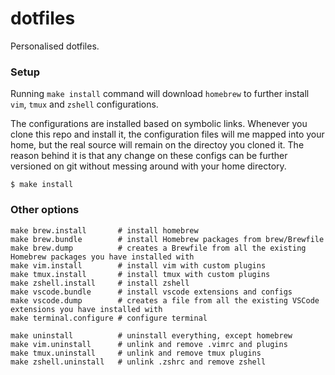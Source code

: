 dotfiles
========

Personalised dotfiles.

### Setup

Running `make install` command will download `homebrew` to further install `vim`, `tmux` and `zshell` configurations.

The configurations are installed based on symbolic links. Whenever you clone this repo and install it, the configuration files will me mapped into your home, but the real source will remain on the directoy you cloned it. The reason behind it is that any change on these configs can be further versioned on git without messing around with your home directory.

```
$ make install
```

### Other options

```
make brew.install       # install homebrew
make brew.bundle        # install Homebrew packages from brew/Brewfile
make brew.dump          # creates a Brewfile from all the existing Homebrew packages you have installed with
make vim.install        # install vim with custom plugins
make tmux.install       # install tmux with custom plugins
make zshell.install     # install zshell
make vscode.bundle      # install vscode extensions and configs
make vscode.dump        # creates a file from all the existing VSCode extensions you have installed with
make terminal.configure # configure terminal

make uninstall          # uninstall everything, except homebrew
make vim.uninstall      # unlink and remove .vimrc and plugins
make tmux.uninstall     # unlink and remove tmux plugins
make zshell.uninstall   # unlink .zshrc and remove zshell
```
